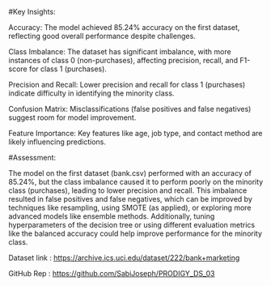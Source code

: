 #Key Insights:

Accuracy: The model achieved 85.24% accuracy on the first dataset, reflecting good overall performance despite challenges.

Class Imbalance: The dataset has significant imbalance, with more instances of class 0 (non-purchases), affecting precision, recall, and F1-score for class 1 (purchases).

Precision and Recall: Lower precision and recall for class 1 (purchases) indicate difficulty in identifying the minority class.

Confusion Matrix: Misclassifications (false positives and false negatives) suggest room for model improvement.

Feature Importance: Key features like age, job type, and contact method are likely influencing predictions.

#Assessment:

The model on the first dataset (bank.csv) performed with an accuracy of 85.24%, but the class imbalance caused it to perform poorly on the minority class (purchases), leading to lower precision and recall. This imbalance resulted in false positives and false negatives, which can be improved by techniques like resampling, using SMOTE (as applied), or exploring more advanced models like ensemble methods. Additionally, tuning hyperparameters of the decision tree or using different evaluation metrics like the balanced accuracy could help improve performance for the minority class.

Dataset link : https://archive.ics.uci.edu/dataset/222/bank+marketing

GitHub Rep : https://github.com/SabiJoseph/PRODIGY_DS_03

